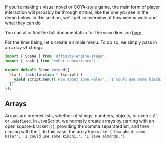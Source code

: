 If you're making a visual novel or COYA-style game, the main form of player interaction will probably be through _menus_, like the one you see in the demo below. In this section, we'll get an overview of how menus work and what they can do.

You can also find the full documentation for the `menu` direction [here](/#/api/stage/directions/menu).

<div class="row">

<div class="with-aside small-order-2 medium-order-1">

For the time being, let's create a simple menu. To do so, we simply pass in an array of strings:

```js
import { Scene } from 'affinity-engine-stage';
import { task } from 'ember-concurrency';

export default Scene.extend({
  start: task(function * (script) {
    yield script.menu(['How about some kale?', 'I could use some kimchi.', 'I love almonds.']);
  })
});
```

</div>

<aside class="aside javascript small-order-1 medium-order-2">

# Arrays

Arrays are ordered lists, whether of strings, numbers, objects, or even `null` or `undefined`. In JavaScript, we normally create arrays by starting with an open square-bracket (`[`), providing the comma separated list, and then closing with the `]`. In this case, the array looks like: `['How about some kale?', 'I could use some kimchi.', 'I love almonds.']`

</aside>

</div>

